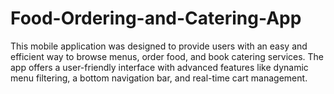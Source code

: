 # Food-Ordering-and-Catering-App
This mobile application was designed to provide users with an easy and efficient way to browse menus, order food, and book catering services. The app offers a user-friendly interface with advanced features like dynamic menu filtering, a bottom navigation bar, and real-time cart management.
